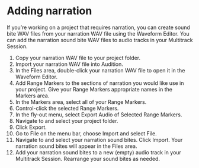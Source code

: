 # Adding narration

If you’re working on a project that requires narration, you can create sound bite WAV files from your narration WAV file using the Waveform Editor. You can add the narration sound bite WAV files to audio tracks in your Multitrack Session.

1. Copy your narration WAV file to your project folder.
2. Import your narration WAV file into Audition.
3. In the Files area, double-click your narration WAV file to open it in the Waveform Editor. 
4. Add Range Markers to the sections of narration you would like use in your project. Give your Range Markers appropriate names in the Markers area.
5. In the Markers area, select all of your Range Markers. 
6. Control-click the selected Range Markers.
7. In the fly-out menu, select Export Audio of Selected Range Markers. 
8. Navigate to and select your project folder.
9. Click Export.
10. Go to File on the menu bar, choose Import and select File. 
11. Navigate to and select your narration sound bites. Click Import. Your narration sound bites will appear in the Files area.
12. Add your narration sound bites to a new (empty) audio track in your Multitrack Session. Rearrange your sound bites as needed.
